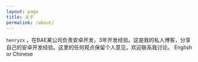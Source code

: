 ```yaml
---
layout: page
title: 关于
permalink: /about/
---
```


`henryzx` ，在BAE某公司负责安卓开发，3年开发经验。这是我的私人博客，分享自己的安卓开发经验。这里的任何观点保留个人意见，欢迎联系我讨论。 English or Chinese
